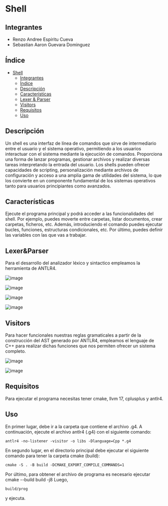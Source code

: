 # Shell
## Integrantes
- Renzo Andree Espíritu Cueva
- Sebastian Aaron Guevara Dominguez
## Índice
- [Shell](#Shell)
	- [Integrantes](#Integrantes)
	- [Índice](#Índice)
	- [Descripción](#Descripción)
 	- [Características](#Características)
  	- [Lexer & Parser](#Lexer&Parser)
  	- [Visitors](#Visitors)
	- [Requisitos](#Requisitos)
 	- [Uso](#Uso)
## Descripción
Un shell es una interfaz de línea de comandos que sirve de intermediario entre el usuario y el sistema operativo, permitiendo a los usuarios interactuar con el sistema mediante la ejecución de comandos. Proporciona una forma de lanzar programas, gestionar archivos y realizar diversas tareas interpretando la entrada del usuario. Los shells pueden ofrecer capacidades de scripting, personalización mediante archivos de configuración y acceso a una amplia gama de utilidades del sistema, lo que los convierte en un componente fundamental de los sistemas operativos tanto para usuarios principiantes como avanzados.
## Características
Ejecute el programa principal y podrá acceder a las funcionalidades del shell. Por ejemplo, puedes moverte entre carpetas, listar documentos, crear carpetas, ficheros, etc. Además, introduciendo el comando <block> puedes ejecutar bucles, funciones, estructuras condicionales, etc. Por último, puedes definir las variables con las que vas a trabajar.
## Lexer&Parser
Para el desarrollo del analizador léxico y sintactico empleamos la herramienta de ANTLR4.

![image](https://github.com/Raichi1/Shell/assets/114627641/8b310c01-179a-41cd-9fbd-a8b2401e8d82)

![image](https://github.com/Raichi1/Shell/assets/114627641/02fed3a3-3f09-49da-9429-9d33c46e5857)

![image](https://github.com/Raichi1/Shell/assets/114627641/f10fbc2b-3417-4894-b157-3fdf4bb2ba7d)

![image](https://github.com/Raichi1/Shell/assets/114627641/06c83639-bd98-4eac-bf6f-edd9d9842f26)

## Visitors
Para hacer funcionales nuestras reglas gramaticales a partir de la construcción del AST generado por ANTLR4, empleamos el lenguaje de C++ para realizar dichas funciones que nos permiten ofrecer un sistema completo.

![image](https://github.com/Raichi1/Shell/assets/114627641/5267f980-3250-465a-a6b8-bb5a15f71430)

![image](https://github.com/Raichi1/Shell/assets/114627641/25f25229-cf9a-46a7-99a5-525bbef5101a)

## Requisitos
Para ejecutar el programa necesitas tener cmake, llvm 17, cplusplus y antlr4.
## Uso
En primer lugar, debe ir a la carpeta que contiene el archivo .g4. A continuación, ejecute el archivo antlr4 (.g4) con el siguiente comando:

	antlr4 -no-listener -visitor -o libs -Dlanguage=Cpp *.g4

En segundo lugar, en el directorio principal debe ejecutar el siguiente comando para tener la carpeta cmake (build):

	cmake -S . -B build -DCMAKE_EXPORT_COMPILE_COMMANDS=1
 
Por último, para obtener el archivo de programa es necesario ejecutar
	cmake --build build -j8
 Luego,
 
 	build/prog
  
 y ejecuta.

  
